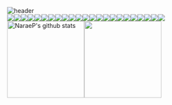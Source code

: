 <!-- Header -->
<img src="https://capsule-render.vercel.app/api?type=Waving&color=gradient&height=250&fontAlignY=30&fontSize=30&text=Narae's%20GitHub&descAlignY=50&desc=Welcome%20to%20my%20repository👋🏻!" alt="header">

<!-- Body -->
<!-- Body - Badge -->
<div style="display: flex;">

  <!-- Skills & Tools -->
  <img src="https://img.shields.io/badge/Java-ED8B00?style=for-the-badge&logo=openjdk&logoColor=white">
  <img src="https://img.shields.io/badge/Oracle-F80000?style=for-the-badge&logo=Oracle&logoColor=white">
  <img src="https://img.shields.io/badge/Eclipse-2C2255?style=for-the-badge&logo=Eclipse%20IDE&logoColor=white">
  <img src="https://img.shields.io/badge/Visual_Studio_Code-0078D4?style=for-the-badge&logo=visual%20studio%20code&logoColor=white">
  
  <!-- Front End -->
  <img src="https://img.shields.io/badge/HTML5-E34F26?style=for-the-badge&logo=HTML5&logoColor=white"/>
  <img src="https://img.shields.io/badge/CSS3-1572B6?style=for-the-badge&logo=CSS3&logoColor=white"/>
  <img src="https://img.shields.io/badge/JavaScript-F7DF1E?style=for-the-badge&logo=JavaScript&logoColor=white"/>
  <img src="https://img.shields.io/badge/jQuery-0769AD?style=for-the-badge&logo=jquery&logoColor=white">

  <!-- Framework -->
  <img src="https://img.shields.io/badge/Spring-6DB33F?style=for-the-badge&logo=Spring&logoColor=white"/>
  <img src="https://img.shields.io/badge/springboot-6DB33F?style=for-the-badge&logo=SpringBoot&logoColor=white"/>
  <img src="https://img.shields.io/badge/bootstrap-7952B3?style=for-the-badge&logo=Bootstrap&logoColor=white"/>

  <!-- Etc -->
  <img src="https://img.shields.io/badge/Markdown-000000?style=for-the-badge&logo=markdown&logoColor=white">
  <img src="https://img.shields.io/badge/AWS-232F3E?style=for-the-badge&logo=Amazon%20AWS&logoColor=white"/>
  <img src="https://img.shields.io/badge/Elastic_Search-005571?style=for-the-badge&logo=elasticsearch&logoColor=white">
  
  <!-- OS -->
  <img src="https://img.shields.io/badge/Windows-0078D6?style=for-the-badge&logo=windows&logoColor=white">
  <img src="https://img.shields.io/badge/mac%20os-000000?style=for-the-badge&logo=apple&logoColor=white">
  <img src="https://img.shields.io/badge/Linux-FCC624?style=for-the-badge&logo=linux&logoColor=black">
  <img src="https://img.shields.io/badge/Ubuntu-E95420?style=for-the-badge&logo=ubuntu&logoColor=white">
  <img src="https://img.shields.io/badge/WSL-0a97f5?style=for-the-badge&logo=linux&logoColor=white">

  <!-- 형상관리 & 기록 & Blog -->
  <img src="https://img.shields.io/badge/github-181717?style=for-the-badge&logo=github&logoColor=white">
  <img src="https://img.shields.io/badge/Sourcetree-0052CC?style=for-the-badge&logo=Sourcetree&logoColor=white">
  <img src="https://img.shields.io/badge/Notion-000000?style=for-the-badge&logo=notion&logoColor=white">
  <!-- Tistory Blog -->
  <a href="https://pigsnowworld.tistory.com/" target="_blank">
    <img src="https://img.shields.io/badge/Tistory-000000?style=for-the-badge&logo=Tistory&logoColor=white"/>
  </a>
  
</div>

<!-- 아래는 나중에 style 바꾸고 싶을 때 사용 -->
<!-- <img src="https://img.shields.io/badge/JavaScript-F7DF1E?style=flat-square&logo=JavaScript&logoColor=white"/> -->

<!-- Body - GitHub Info -->
<div style="display: flex;">
  
  <!-- GitHub stats -->
  <a href="https://github.com/NaraeP" style="text-decoration: none;">
    <img align="center" style="height:180px" src="https://github-readme-stats.vercel.app/api?username=NaraeP&show_icons=true&include_all_commits=true&theme=rose&hide_border=true" alt="NaraeP's github stats" />
  </a>
  
  <!-- Top Languages Card -->
  <a href="https://github.com/NaraeP" style="text-decoration: none;">
    <img align="center" style="height:180px" src="https://github-readme-stats.vercel.app/api/top-langs/?username=NaraeP&layout=compact&theme=rose&hide_border=true" />
  </a>

</div>

<!--
**NaraeP/NaraeP** is a ✨ _special_ ✨ repository because its `README.md` (this file) appears on your GitHub profile.

Here are some ideas to get you started:

- 🔭 I’m currently working on ...
- 🌱 I’m currently learning ...
- 👯 I’m looking to collaborate on ...
- 🤔 I’m looking for help with ...
- 💬 Ask me about ...
- 📫 How to reach me: ...
- 😄 Pronouns: ...
- ⚡ Fun fact: ...
-->
